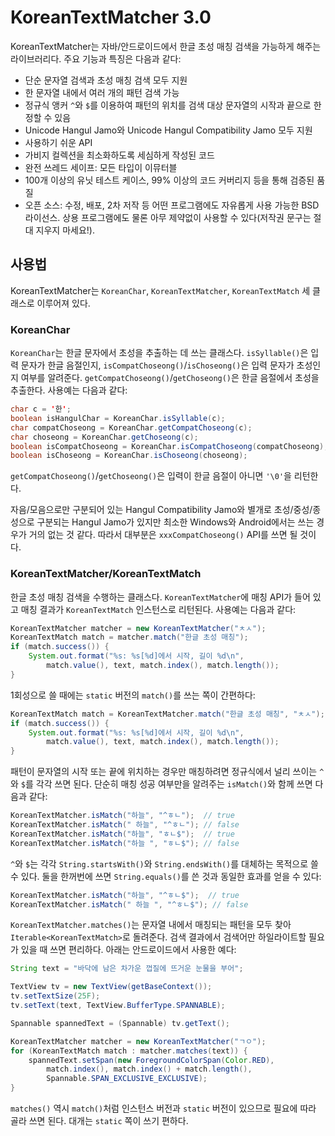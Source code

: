 # KoreanTextMatcher 3.0

KoreanTextMatcher는 자바/안드로이드에서 한글 초성 매칭 검색을 가능하게 해주는 라이브러리다.
주요 기능과 특징은 다음과 같다:

- 단순 문자열 검색과 초성 매칭 검색 모두 지원
- 한 문자열 내에서 여러 개의 패턴 검색 가능
- 정규식 앵커 `^`와 `$`를 이용하여 패턴의 위치를 검색 대상 문자열의 시작과 끝으로 한정할 수 있음
- Unicode Hangul Jamo와 Unicode Hangul Compatibility Jamo 모두 지원
- 사용하기 쉬운 API
- 가비지 컬렉션을 최소화하도록 세심하게 작성된 코드
- 완전 쓰레드 세이프: 모든 타입이 이뮤터블
- 100개 이상의 유닛 테스트 케이스, 99% 이상의 코드 커버리지 등을 통해 검증된 품질
- 오픈 소스: 수정, 배포, 2차 저작 등 어떤 프로그램에도 자유롭게 사용 가능한 BSD 라이선스.
  상용 프로그램에도 물론 아무 제약없이 사용할 수 있다(저작권 문구는 절대 지우지 마세요!).

## 사용법

KoreanTextMatcher는 `KoreanChar`, `KoreanTextMatcher`, `KoreanTextMatch` 세 클래스로 이루어져 있다.

### KoreanChar

`KoreanChar`는 한글 문자에서 초성을 추출하는 데 쓰는 클래스다. `isSyllable()`은 입력 문자가
한글 음절인지, `isCompatChoseong()`/`isChoseong()`은 입력 문자가 초성인지 여부를
알려준다. `getCompatChoseong()`/`getChoseong()`은 한글 음절에서 초성을 추출한다.
사용예는 다음과 같다:

``` java
char c = '한';
boolean isHangulChar = KoreanChar.isSyllable(c);
char compatChoseong = KoreanChar.getCompatChoseong(c);
char choseong = KoreanChar.getChoseong(c);
boolean isCompatChoseong = KoreanChar.isCompatChoseong(compatChoseong);
boolean isChoseong = KoreanChar.isChoseong(choseong);
```

`getCompatChoseong()`/`getChoseong()`은 입력이 한글 음절이 아니면 `'\0'`을 리턴한다.

자음/모음으로만 구분되어 있는 Hangul Compatibility Jamo와 별개로 초성/중성/종성으로 구분되는
Hangul Jamo가 있지만 최소한 Windows와 Android에서는 쓰는 경우가 거의 없는 것 같다. 따라서
대부분은 `xxxCompatChoseong()` API를 쓰면 될 것이다.

### KoreanTextMatcher/KoreanTextMatch

한글 초성 매칭 검색을 수행하는 클래스다. `KoreanTextMatcher`에 매칭 API가 들어 있고
매칭 결과가 `KoreanTextMatch` 인스턴스로 리턴된다. 사용예는 다음과 같다:

``` java
KoreanTextMatcher matcher = new KoreanTextMatcher("ㅊㅅ");
KoreanTextMatch match = matcher.match("한글 초성 매칭");
if (match.success()) {
    System.out.format("%s: %s[%d]에서 시작, 길이 %d\n",
        match.value(), text, match.index(), match.length());
}
```

1회성으로 쓸 때에는 `static` 버전의 `match()`를 쓰는 쪽이 간편하다:

``` java
KoreanTextMatch match = KoreanTextMatcher.match("한글 초성 매칭", "ㅊㅅ");
if (match.success()) {
    System.out.format("%s: %s[%d]에서 시작, 길이 %d\n",
        match.value(), text, match.index(), match.length());
}
```

패턴이 문자열의 시작 또는 끝에 위치하는 경우만 매칭하려면 정규식에서 널리 쓰이는 `^`와 `$`를
각각 쓰면 된다. 단순히 매칭 성공 여부만을 알려주는 `isMatch()`와 함께 쓰면 다음과 같다:

``` java
KoreanTextMatcher.isMatch("하늘", "^ㅎㄴ");  // true
KoreanTextMatcher.isMatch(" 하늘", "^ㅎㄴ"); // false
KoreanTextMatcher.isMatch("하늘", "ㅎㄴ$");  // true
KoreanTextMatcher.isMatch("하늘 ", "ㅎㄴ$"); // false
```

`^`와 `$`는 각각 `String.startsWith()`와 `String.endsWith()`를 대체하는 목적으로 쓸 수 있다.
둘을 한꺼번에 쓰면 `String.equals()`를 쓴 것과 동일한 효과를 얻을 수 있다:

``` java
KoreanTextMatcher.isMatch("하늘", "^ㅎㄴ$");  // true
KoreanTextMatcher.isMatch(" 하늘 ", "^ㅎㄴ$"); // false
```

`KoreanTextMatcher.matches()`는 문자열 내에서 매칭되는 패턴을 모두 찾아
`Iterable<KoreanTextMatch>`로 돌려준다. 검색 결과에서 검색어만 하일라이트할 필요가 있을 때 쓰면
편리하다. 아래는 안드로이드에서 사용한 예다:

``` java
String text = "바닥에 남은 차가운 껍질에 뜨거운 눈물을 부어";

TextView tv = new TextView(getBaseContext());
tv.setTextSize(25F);
tv.setText(text, TextView.BufferType.SPANNABLE);

Spannable spannedText = (Spannable) tv.getText();

KoreanTextMatcher matcher = new KoreanTextMatcher("ㄱㅇ");
for (KoreanTextMatch match : matcher.matches(text)) {
    spannedText.setSpan(new ForegroundColorSpan(Color.RED),
        match.index(), match.index() + match.length(),
        Spannable.SPAN_EXCLUSIVE_EXCLUSIVE);
}
```

`matches()` 역시 `match()`처럼 인스턴스 버전과 `static` 버전이 있으므로 필요에 따라 골라 쓰면 된다.
대개는 `static` 쪽이 쓰기 편하다.